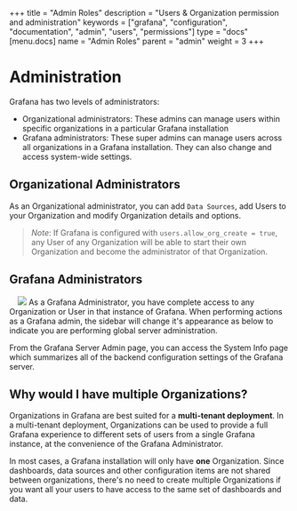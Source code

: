 +++
title = "Admin Roles"
description = "Users & Organization permission and administration"
keywords = ["grafana", "configuration", "documentation", "admin", "users", "permissions"]
type = "docs"
[menu.docs]
name = "Admin Roles"
parent = "admin"
weight = 3
+++

# Administration

Grafana has two levels of administrators:

* Organizational administrators: These admins can manage users within specific organizations in a particular Grafana installation
* Grafana administrators: These super admins can manage users across all organizations in a Grafana installation. They can also change and access system-wide settings.

## Organizational Administrators

As an Organizational administrator, you can add `Data Sources`, add Users to your Organization and
modify Organization details and options.

> *Note*: If Grafana is configured with `users.allow_org_create = true`, any User of any Organization will be able to
> start their own Organization and become the administrator of that Organization.


## Grafana Administrators

<img src="/img/v2/admin_sidenav.png" class="right" style="margin-left: 15px">
As a Grafana Administrator, you have complete access to any Organization or User in that instance of Grafana.
When performing actions as a Grafana admin, the sidebar will change it's appearance as below to indicate you are performing global server administration.

From the Grafana Server Admin page, you can access the System Info page which summarizes all of the backend configuration settings of the Grafana server.

## Why would I have multiple Organizations?

Organizations in Grafana are best suited for a **multi-tenant deployment**. In a multi-tenant deployment,
Organizations can be used to provide a full Grafana experience to different sets of users from a single Grafana instance,
at the convenience of the Grafana Administrator.

In most cases, a Grafana installation will only have **one** Organization. Since dashboards, data sources and other configuration items are not shared between organizations, there's no need to create multiple Organizations if you want all your users to have access to the same set of dashboards and data.
